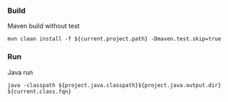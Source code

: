 ### Build

Maven build without test

```shell
mvn clean install -f ${current.project.path} -Dmaven.test.skip=true
```

### Run

Java run

```shell
java -classpath ${project.java.classpath}${project.java.output.dir} ${current.class.fqn}
```





